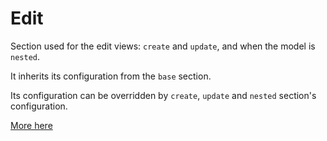# Edit

Section used for the edit views: `create` and `update`, and when the model is `nested`.

It inherits its configuration from the `base` section.

Its configuration can be overridden by `create`, `update` and `nested` section's configuration.

[More here](../lib/rails_admin/config/sections/edit.rb)
